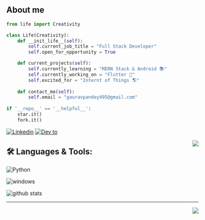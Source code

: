 ## About me

```python
from life import Creativity

class Life(Creativity):
    def __init_life__(self):
        self.current_job_title = "Full Stack Developer"
        self.open_for_opportunity = True

    def current_projects(self):
        self.currently_learning = "MERN Stack & Android 📚"
        self.currently_working_on = "Flutter 🌱"
        self.excited_for = "Internt of Things 🌎"
    
    def contact_me(self):
        self.email = "gauravpandey495@gmail.com"
 
if '__repo__' == '__helpful__':
    star.it()
    fork.it()
```

<!--Social Channel-->
<a href="https://www.linkedin.com/in/gaurav-pandey-a5b884131/"><img src="https://img.shields.io/badge/linkedin%20-%230077B5.svg?&amp;style=for-the-badge&amp;logo=linkedin&amp;logoColor=white" alt="Linkedin"></a>
<a href="https://dev.to/codewithgauri"><img src="https://img.shields.io/badge/DEV.TO-%231572B6.svg?&amp;style=for-the-badge&amp;logo=dev%20to&amp;logoColor=white" alt="Dev to"></a>




<!-- Programmer gif -->
<img align="right" src="https://raw.githubusercontent.com/codePerfectPlus/codeperfectplus/master/assets/img/programmer.gif">

<!-- Language and tools badge-->
## 🛠️ **Languages & Tools:**

<p><img src="https://img.shields.io/badge/python%20-%2314354C.svg?&amp;style=for-the-badge&amp;logo=python&amp;logoColor=white" alt="Python">


<img src="https://img.shields.io/badge/windows-0078D6?logo=windows&amp;logoColor=white&amp;style=for-the-badge" alt="windows"></p>

<!-- Github Stats -->
<img align="center" src="https://github-readme-stats.vercel.app/api?username=codewithgauri&show_icons=true&include_all_commits=true&theme=blue-white&count_private=true" alt="github stats">

<!--Footer-->
<hr>
<img align="right" src="https://img.shields.io/badge/Made%20with-Markdown-1f425f.svg?style=for-the-badge">

